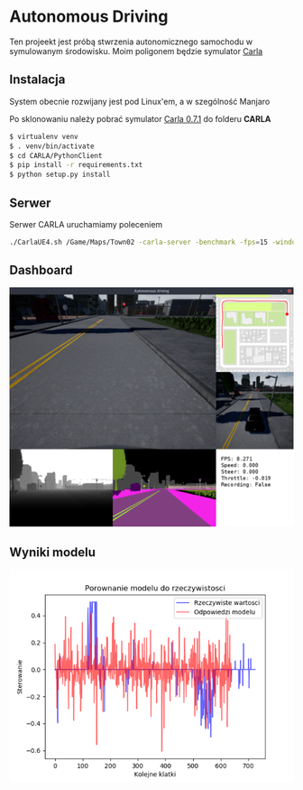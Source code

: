 # Autonomous Driving

Ten projeekt jest próbą stwrzenia autonomicznego samochodu w symulowanym środowisku. Moim poligonem będzie symulator [Carla](http://www.carla.org)

## Instalacja

System obecnie rozwijany jest pod Linux'em, a w szególność Manjaro

Po sklonowaniu należy pobrać symulator [Carla 0.7.1](https://drive.google.com/open?id=1IOh3HWQAU2kcdpyPxWfNaNAnwCaUKv2P) do folderu **CARLA**

```bash
$ virtualenv venv
$ . venv/bin/activate
$ cd CARLA/PythonClient
$ pip install -r requirements.txt
$ python setup.py install
```

## Serwer

Serwer CARLA uruchamiamy poleceniem
```bash
./CarlaUE4.sh /Game/Maps/Town02 -carla-server -benchmark -fps=15 -windowed -ResX=800 -ResY=600
```

## Dashboard

![dashboard](samples/dashboard.png)

## Wyniki modelu

![](samples/model_steer.png)


